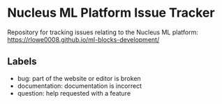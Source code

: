 # Nucleus ML Platform Issue Tracker

Repository for tracking issues relating to the Nucleus ML platform: https://rlowe0008.github.io/ml-blocks-development/

## Labels

- bug: part of the website or editor is broken
- documentation: documentation is incorrect
- question: help requested with a feature
